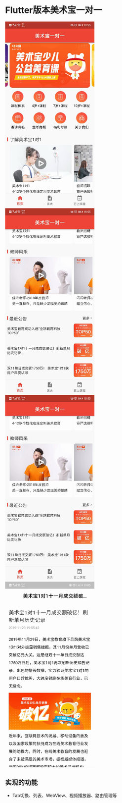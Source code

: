 # Flutter版本美术宝一对一

  ![](https://github.com/qiaoyhh/flutter_msb/raw/master/assets/images/3.0x/img_0.png)
  ![](https://github.com/qiaoyhh/flutter_msb/raw/master/assets/images/3.0x/img_1.png)
  ![](https://github.com/qiaoyhh/flutter_msb/raw/master/assets/images/3.0x/img_1.png)
  ![](https://github.com/qiaoyhh/flutter_msb/raw/master/assets/images/3.0x/img_2.png)



  ##  实现的功能
  * Tab切换、列表、WebView、视频播放器、路由管理等

